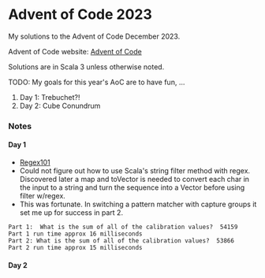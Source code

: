# Advent of Code 2023
My solutions to the Advent of Code December 2023.

Advent of Code website:  [Advent of Code](https://adventofcode.com)

Solutions are in Scala 3 unless otherwise noted.

TODO: My goals for this year's AoC are to have fun, ...

1. Day   1:  Trebuchet?!
2. Day   2:  Cube Conundrum

### Notes

#### Day 1
- [Regex101](https://regex101.com/)
- Could not figure out how to use Scala's string filter method with regex.  Discovered later a map and toVector is needed to convert each char in the input to a string and turn the sequence into a Vector before using filter w/regex.
- This was fortunate.  In switching a pattern matcher with capture groups it set me up for success in part 2.

```text
Part 1:  What is the sum of all of the calibration values?  54159
Part 1 run time approx 16 milliseconds
Part 2: What is the sum of all of the calibration values?  53866
Part 2 run time approx 15 milliseconds
```
#### Day 2

